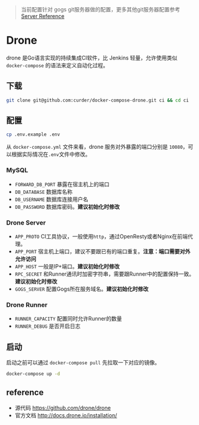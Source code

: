 > 当前配置针对 gogs git服务器做的配置，更多其他git服务器配置参考 [Server Reference](https://docs.drone.io/reference/server/)

#  Drone

drone 是Go语言实现的持续集成CI软件，比 Jenkins 轻量，允许使用类似 `docker-compose` 的语法来定义自动化过程。

## 下载

```bash
git clone git@github.com:curder/docker-compose-drone.git ci && cd ci
```

## 配置

```bash
cp .env.example .env
```

从 `docker-compose.yml` 文件来看，drone 服务对外暴露的端口分别是 `10080`，可以根据实际情况在`.env`文件中修改。

### MySQL

- `FORWARD_DB_PORT` 暴露在宿主机上的端口
- `DB_DATABASE` 数据库名称
- `DB_USERNAME` 数据库连接用户名
- `DB_PASSWORD` 数据库密码。**建议初始化时修改**

### Drone Server

- `APP_PROTO` CI工具协议，一般使用`http`，通过OpenResty或者Nginx在前端代理。
- `APP_PORT` 宿主机上端口，建议不要跟已有的端口重复。**注意：端口需要对外允许访问**
- `APP_HOST` 一般是IP+端口。**建议初始化时修改**
- `RPC_SECRET` 和Runner通讯时加密字符串，需要跟Runner中的配置保持一致。**建议初始化时修改**
- `GOGS_SERVER` 配置Gogs所在服务域名。**建议初始化时修改**

### Drone Runner

- `RUNNER_CAPACITY` 配置同时允许Runner的数量
- `RUNNER_DEBUG` 是否开启日志


## 启动

启动之前可以通过 `docker-compose pull` 先拉取一下对应的镜像。

```bash
docker-compose up -d
```

## reference

- 源代码 <https://github.com/drone/drone>
- 官方文档 <http://docs.drone.io/installation/>
